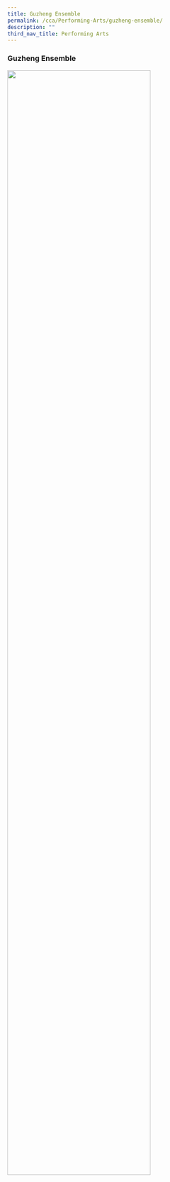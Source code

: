 ```yaml
---
title: Guzheng Ensemble
permalink: /cca/Performing-Arts/guzheng-ensemble/
description: ""
third_nav_title: Performing Arts
---
```

### Guzheng Ensemble


<img src="/images/cca41.jpg" style="width:80%">